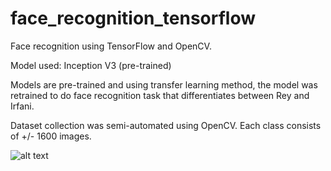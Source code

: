 # face_recognition_tensorflow
Face recognition using TensorFlow and OpenCV.

Model used: Inception V3 (pre-trained)

Models are pre-trained and using transfer learning method, the model was retrained to do face recognition task that differentiates between Rey and Irfani.

Dataset collection was semi-automated using OpenCV. Each class consists of +/- 1600 images.

![alt text](https://github.com/rrwiyatn/deeplearning-ai/blob/master/simple_face_recognition/output.gif)
